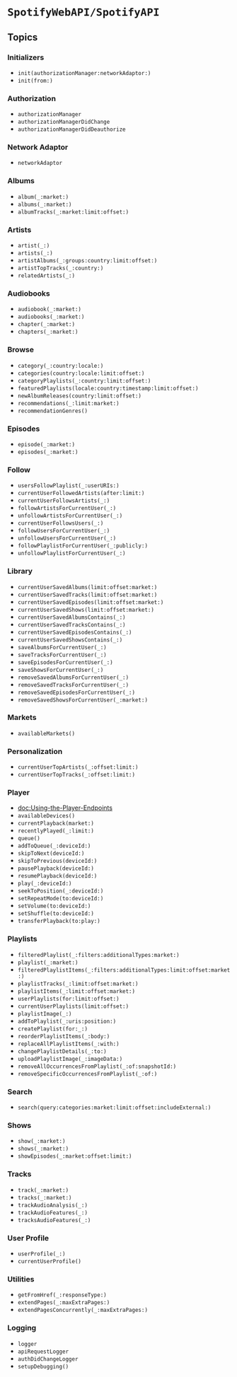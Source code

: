 # ``SpotifyWebAPI/SpotifyAPI``

## Topics

### Initializers

- ``init(authorizationManager:networkAdaptor:)``
- ``init(from:)``

### Authorization

- ``authorizationManager``
- ``authorizationManagerDidChange``
- ``authorizationManagerDidDeauthorize``

### Network Adaptor

- ``networkAdaptor``

### Albums

- ``album(_:market:)``
- ``albums(_:market:)``
- ``albumTracks(_:market:limit:offset:)``

### Artists

- ``artist(_:)``
- ``artists(_:)``
- ``artistAlbums(_:groups:country:limit:offset:)``
- ``artistTopTracks(_:country:)``
- ``relatedArtists(_:)``

### Audiobooks

- ``audiobook(_:market:)``
- ``audiobooks(_:market:)``
- ``chapter(_:market:)``
- ``chapters(_:market:)``

### Browse

- ``category(_:country:locale:)``
- ``categories(country:locale:limit:offset:)``
- ``categoryPlaylists(_:country:limit:offset:)``
- ``featuredPlaylists(locale:country:timestamp:limit:offset:)``
- ``newAlbumReleases(country:limit:offset:)``
- ``recommendations(_:limit:market:)``
- ``recommendationGenres()``

### Episodes

- ``episode(_:market:)``
- ``episodes(_:market:)``

### Follow

- ``usersFollowPlaylist(_:userURIs:)``
- ``currentUserFollowedArtists(after:limit:)``
- ``currentUserFollowsArtists(_:)``
- ``followArtistsForCurrentUser(_:)``
- ``unfollowArtistsForCurrentUser(_:)``
- ``currentUserFollowsUsers(_:)``
- ``followUsersForCurrentUser(_:)``
- ``unfollowUsersForCurrentUser(_:)``
- ``followPlaylistForCurrentUser(_:publicly:)``
- ``unfollowPlaylistForCurrentUser(_:)``

### Library

- ``currentUserSavedAlbums(limit:offset:market:)``
- ``currentUserSavedTracks(limit:offset:market:)``
- ``currentUserSavedEpisodes(limit:offset:market:)``
- ``currentUserSavedShows(limit:offset:market:)``
- ``currentUserSavedAlbumsContains(_:)``
- ``currentUserSavedTracksContains(_:)``
- ``currentUserSavedEpisodesContains(_:)``
- ``currentUserSavedShowsContains(_:)``
- ``saveAlbumsForCurrentUser(_:)``
- ``saveTracksForCurrentUser(_:)``
- ``saveEpisodesForCurrentUser(_:)``
- ``saveShowsForCurrentUser(_:)``
- ``removeSavedAlbumsForCurrentUser(_:)``
- ``removeSavedTracksForCurrentUser(_:)``
- ``removeSavedEpisodesForCurrentUser(_:)``
- ``removeSavedShowsForCurrentUser(_:market:)``

### Markets

- ``availableMarkets()``

### Personalization

- ``currentUserTopArtists(_:offset:limit:)``
- ``currentUserTopTracks(_:offset:limit:)``

### Player

- <doc:Using-the-Player-Endpoints>
- ``availableDevices()``
- ``currentPlayback(market:)``
- ``recentlyPlayed(_:limit:)``
- ``queue()``
- ``addToQueue(_:deviceId:)``
- ``skipToNext(deviceId:)``
- ``skipToPrevious(deviceId:)``
- ``pausePlayback(deviceId:)``
- ``resumePlayback(deviceId:)``
- ``play(_:deviceId:)``
- ``seekToPosition(_:deviceId:)``
- ``setRepeatMode(to:deviceId:)``
- ``setVolume(to:deviceId:)``
- ``setShuffle(to:deviceId:)``
- ``transferPlayback(to:play:)``

### Playlists

- ``filteredPlaylist(_:filters:additionalTypes:market:)``
- ``playlist(_:market:)``
- ``filteredPlaylistItems(_:filters:additionalTypes:limit:offset:market:)``
- ``playlistTracks(_:limit:offset:market:)``
- ``playlistItems(_:limit:offset:market:)``
- ``userPlaylists(for:limit:offset:)``
- ``currentUserPlaylists(limit:offset:)``
- ``playlistImage(_:)``
- ``addToPlaylist(_:uris:position:)``
- ``createPlaylist(for:_:)``
- ``reorderPlaylistItems(_:body:)``
- ``replaceAllPlaylistItems(_:with:)``
- ``changePlaylistDetails(_:to:)``
- ``uploadPlaylistImage(_:imageData:)``
- ``removeAllOccurrencesFromPlaylist(_:of:snapshotId:)``
- ``removeSpecificOccurrencesFromPlaylist(_:of:)``

### Search

- ``search(query:categories:market:limit:offset:includeExternal:)``

### Shows

- ``show(_:market:)``
- ``shows(_:market:)``
- ``showEpisodes(_:market:offset:limit:)``

### Tracks

- ``track(_:market:)``
- ``tracks(_:market:)``
- ``trackAudioAnalysis(_:)``
- ``trackAudioFeatures(_:)``
- ``tracksAudioFeatures(_:)``

### User Profile

- ``userProfile(_:)``
- ``currentUserProfile()``

### Utilities

- ``getFromHref(_:responseType:)``
- ``extendPages(_:maxExtraPages:)``
- ``extendPagesConcurrently(_:maxExtraPages:)``

### Logging

- ``logger``
- ``apiRequestLogger``
- ``authDidChangeLogger``
- ``setupDebugging()``
